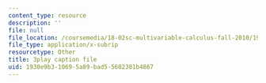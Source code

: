```yaml
---
content_type: resource
description: ''
file: null
file_location: /coursemedia/18-02sc-multivariable-calculus-fall-2010/1930e9b310695a89bad55602381b4867_G534bz09B4A.vtt
file_type: application/x-subrip
resourcetype: Other
title: 3play caption file
uid: 1930e9b3-1069-5a89-bad5-5602381b4867
---
```

